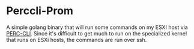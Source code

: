 # Perccli-Prom
A simple golang binary that will run some commands on my ESXI host via [PERC-CLI](https://www.dell.com/support/kbdoc/en-us/000177280/how-to-use-the-poweredge-raid-controller-perc-command-line-interface-cli-utility-to-manage-your-raid-controller). Since it's difficult to get much to run on the specialized kernel that runs on ESXi hosts, the commands are run over ssh.